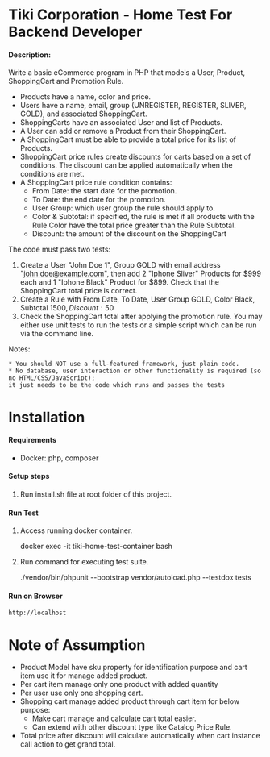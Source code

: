 # Tiki Corporation - Home Test For Backend Developer

#### Description:

Write a basic eCommerce program in PHP that models a User, Product, ShoppingCart and
Promotion Rule.

* Products have a name, color and price.
* Users have a name, email, group (UNREGISTER, REGISTER, SLIVER, GOLD), and
associated ShoppingCart.
* ShoppingCarts have an associated User and list of Products.
* A User can add or remove a Product from their ShoppingCart.
* A ShoppingCart must be able to provide a total price for its list of Products.
* ShoppingCart price rules create discounts for carts based on a set of conditions. The
discount can be applied automatically when the conditions are met.
* A ShoppingCart price rule condition contains:
    * From Date: the start date for the promotion.
    * To Date: the end date for the promotion.
    * User Group: which user group the rule should apply to.
    * Color & Subtotal: if specified, the rule is met if all products with the Rule Color
have the total price greater than the Rule Subtotal.
    * Discount: the amount of the discount on the ShoppingCart

The code must pass two tests:
1) Create a User "John Doe 1", Group GOLD with email address "john.doe@example.com",
then add 2 "Iphone Sliver" Products for $999 each and 1 "Iphone Black" Product for
$899. Check that the ShoppingCart total price is correct.
2) Create a Rule with From Date, To Date, User Group GOLD, Color Black, Subtotal 1500$,
Discount: 50$
3) Check the ShoppingCart total after applying the promotion rule.
You may either use unit tests to run the tests or a simple script which can be run via the
command line.

Notes:

    * You should NOT use a full-featured framework, just plain code.
    * No database, user interaction or other functionality is required (so no HTML/CSS/JavaScript);
    it just needs to be the code which runs and passes the tests

# Installation

#### Requirements
* Docker: php, composer

#### Setup steps
1) Run install.sh file at root folder of this project.

#### Run Test

1) Access running docker container.


    docker exec -it tiki-home-test-container bash
2) Run command for executing test suite.


    ./vendor/bin/phpunit --bootstrap vendor/autoload.php --testdox tests
#### Run on Browser
    
    http://localhost
    
# Note of Assumption

* Product Model have sku property for identification purpose and cart item use it for manage added product.
* Per cart item manage only one product with added quantity
* Per user use only one shopping cart.
* Shopping cart manage added product through cart item for below purpose:
    * Make cart manage and calculate cart total easier.
    * Can extend with other discount type like Catalog Price Rule.
* Total price after discount will calculate automatically when cart instance call action to get grand total.

    

    